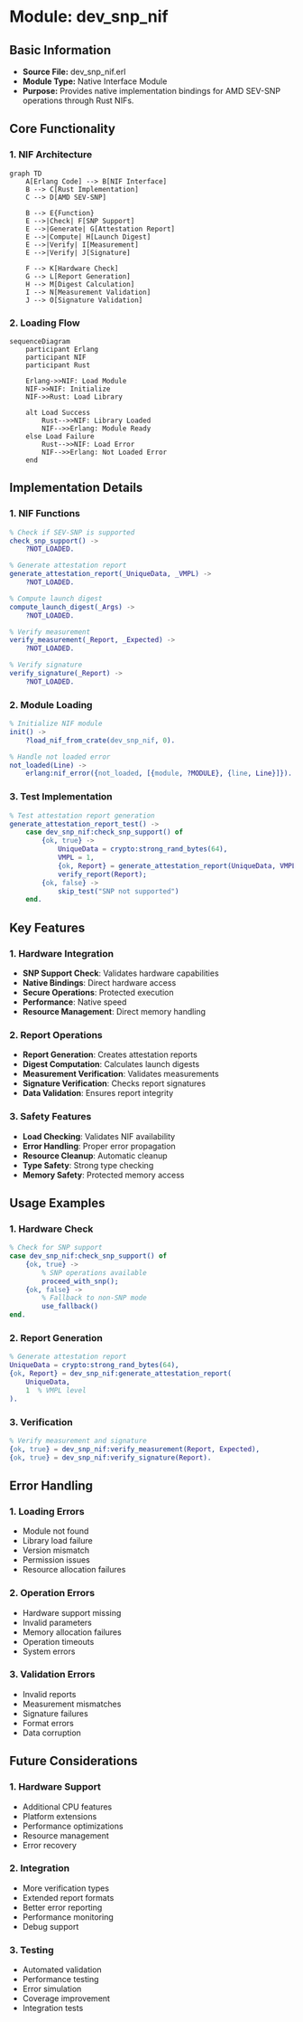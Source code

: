 # Module: dev_snp_nif

## Basic Information
- **Source File:** dev_snp_nif.erl
- **Module Type:** Native Interface Module
- **Purpose:** Provides native implementation bindings for AMD SEV-SNP operations through Rust NIFs.

## Core Functionality

### 1. NIF Architecture
```mermaid
graph TD
    A[Erlang Code] --> B[NIF Interface]
    B --> C[Rust Implementation]
    C --> D[AMD SEV-SNP]
    
    B --> E{Function}
    E -->|Check| F[SNP Support]
    E -->|Generate| G[Attestation Report]
    E -->|Compute| H[Launch Digest]
    E -->|Verify| I[Measurement]
    E -->|Verify| J[Signature]
    
    F --> K[Hardware Check]
    G --> L[Report Generation]
    H --> M[Digest Calculation]
    I --> N[Measurement Validation]
    J --> O[Signature Validation]
```

### 2. Loading Flow
```mermaid
sequenceDiagram
    participant Erlang
    participant NIF
    participant Rust
    
    Erlang->>NIF: Load Module
    NIF->>NIF: Initialize
    NIF->>Rust: Load Library
    
    alt Load Success
        Rust-->>NIF: Library Loaded
        NIF-->>Erlang: Module Ready
    else Load Failure
        Rust-->>NIF: Load Error
        NIF-->>Erlang: Not Loaded Error
    end
```

## Implementation Details

### 1. NIF Functions
```erlang
% Check if SEV-SNP is supported
check_snp_support() ->
    ?NOT_LOADED.

% Generate attestation report
generate_attestation_report(_UniqueData, _VMPL) ->
    ?NOT_LOADED.

% Compute launch digest
compute_launch_digest(_Args) ->
    ?NOT_LOADED.

% Verify measurement
verify_measurement(_Report, _Expected) ->
    ?NOT_LOADED.

% Verify signature
verify_signature(_Report) ->
    ?NOT_LOADED.
```

### 2. Module Loading
```erlang
% Initialize NIF module
init() ->
    ?load_nif_from_crate(dev_snp_nif, 0).

% Handle not loaded error
not_loaded(Line) ->
    erlang:nif_error({not_loaded, [{module, ?MODULE}, {line, Line}]}).
```

### 3. Test Implementation
```erlang
% Test attestation report generation
generate_attestation_report_test() ->
    case dev_snp_nif:check_snp_support() of
        {ok, true} ->
            UniqueData = crypto:strong_rand_bytes(64),
            VMPL = 1,
            {ok, Report} = generate_attestation_report(UniqueData, VMPL),
            verify_report(Report);
        {ok, false} ->
            skip_test("SNP not supported")
    end.
```

## Key Features

### 1. Hardware Integration
- **SNP Support Check**: Validates hardware capabilities
- **Native Bindings**: Direct hardware access
- **Secure Operations**: Protected execution
- **Performance**: Native speed
- **Resource Management**: Direct memory handling

### 2. Report Operations
- **Report Generation**: Creates attestation reports
- **Digest Computation**: Calculates launch digests
- **Measurement Verification**: Validates measurements
- **Signature Verification**: Checks report signatures
- **Data Validation**: Ensures report integrity

### 3. Safety Features
- **Load Checking**: Validates NIF availability
- **Error Handling**: Proper error propagation
- **Resource Cleanup**: Automatic cleanup
- **Type Safety**: Strong type checking
- **Memory Safety**: Protected memory access

## Usage Examples

### 1. Hardware Check
```erlang
% Check for SNP support
case dev_snp_nif:check_snp_support() of
    {ok, true} ->
        % SNP operations available
        proceed_with_snp();
    {ok, false} ->
        % Fallback to non-SNP mode
        use_fallback()
end.
```

### 2. Report Generation
```erlang
% Generate attestation report
UniqueData = crypto:strong_rand_bytes(64),
{ok, Report} = dev_snp_nif:generate_attestation_report(
    UniqueData,
    1  % VMPL level
).
```

### 3. Verification
```erlang
% Verify measurement and signature
{ok, true} = dev_snp_nif:verify_measurement(Report, Expected),
{ok, true} = dev_snp_nif:verify_signature(Report).
```

## Error Handling

### 1. Loading Errors
- Module not found
- Library load failure
- Version mismatch
- Permission issues
- Resource allocation failures

### 2. Operation Errors
- Hardware support missing
- Invalid parameters
- Memory allocation failures
- Operation timeouts
- System errors

### 3. Validation Errors
- Invalid reports
- Measurement mismatches
- Signature failures
- Format errors
- Data corruption

## Future Considerations

### 1. Hardware Support
- Additional CPU features
- Platform extensions
- Performance optimizations
- Resource management
- Error recovery

### 2. Integration
- More verification types
- Extended report formats
- Better error reporting
- Performance monitoring
- Debug support

### 3. Testing
- Automated validation
- Performance testing
- Error simulation
- Coverage improvement
- Integration tests
